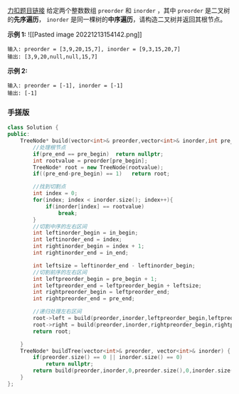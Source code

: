 [力扣题目链接](https://leetcode.cn/problems/construct-binary-tree-from-preorder-and-inorder-traversal/)
给定两个整数数组 `preorder` 和 `inorder` ，其中 `preorder` 是二叉树的**先序遍历**， `inorder` 是同一棵树的**中序遍历**，请构造二叉树并返回其根节点。

**示例 1:**
![[Pasted image 20221213154142.png]]
```
输入: preorder = [3,9,20,15,7], inorder = [9,3,15,20,7]
输出: [3,9,20,null,null,15,7]
```
**示例 2:**
```
输入: preorder = [-1], inorder = [-1]
输出: [-1]
```

### 手搓版
```c++
class Solution {
public:
    TreeNode* build(vector<int>& preorder,vector<int>& inorder,int pre_begin,int pre_end,int in_begin,int in_end){
        //处理根节点
        if(pre_end == pre_begin)  return nullptr;
        int rootvalue = preorder[pre_begin];
        TreeNode* root = new TreeNode(rootvalue);
        if((pre_end-pre_begin) == 1)   return root;

        //找到切割点
        int index = 0;
        for(index; index < inorder.size(); index++){
            if(inorder[index] == rootvalue)
                break;
        }
        //切割中序的左右区间
        int leftinorder_begin = in_begin;
        int leftinorder_end = index;
        int rightinorder_begin = index + 1;
        int rightinorder_end = in_end;

        int leftsize = leftinorder_end - leftinorder_begin;
        //切割前序的左右区间
        int leftpreorder_begin = pre_begin + 1;
        int leftpreorder_end = leftpreorder_begin + leftsize;
        int rightpreorder_begin = leftpreorder_end;
        int rightpreorder_end = pre_end;

        //递归处理左右区间
        root->left = build(preorder,inorder,leftpreorder_begin,leftpreorder_end,          leftinorder_begin,leftinorder_end);
        root->right = build(preorder,inorder,rightpreorder_begin,rightpreorder_end,rightinorder_begin,rightinorder_end);
        return root;

    }
    TreeNode* buildTree(vector<int>& preorder, vector<int>& inorder) {
        if(preorder.size() == 0 || inorder.size() == 0)
            return nullptr;
        return build(preorder,inorder,0,preorder.size(),0,inorder.size());
    }
};
```


